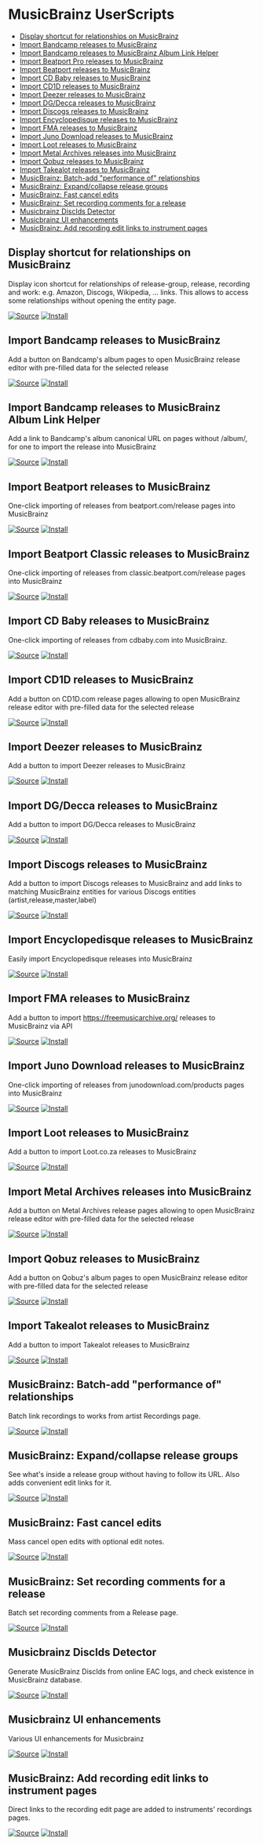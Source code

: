 # MusicBrainz UserScripts

-   [Display shortcut for relationships on MusicBrainz](#mb_relationship_shortcuts)
-   [Import Bandcamp releases to MusicBrainz](#bandcamp_importer)
-   [Import Bandcamp releases to MusicBrainz Album Link Helper](#bandcamp_importer_helper)
-   [Import Beatport Pro releases to MusicBrainz](#beatport_pro_importer)
-   [Import Beatport releases to MusicBrainz](#beatport_importer)
-   [Import CD Baby releases to MusicBrainz](#cdbaby_importer)
-   [Import CD1D releases to MusicBrainz](#cd1d_importer)
-   [Import Deezer releases to MusicBrainz](#deezer_importer)
-   [Import DG/Decca releases to MusicBrainz](#dgdecca_importer)
-   [Import Discogs releases to MusicBrainz](#discogs_importer)
-   [Import Encyclopedisque releases to MusicBrainz](#encyclopedisque_importer)
-   [Import FMA releases to MusicBrainz](#fma_importer)
-   [Import Juno Download releases to MusicBrainz](#juno_download_importer)
-   [Import Loot releases to MusicBrainz](#loot_importer)
-   [Import Metal Archives releases into MusicBrainz](#metalarchives_importer)
-   [Import Qobuz releases to MusicBrainz](#qobuz_importer)
-   [Import Takealot releases to MusicBrainz](#takealot_importer)
-   [MusicBrainz: Batch-add "performance of" relationships](#batch-add-recording-relationships)
-   [MusicBrainz: Expand/collapse release groups](#expand-collapse-release-groups)
-   [MusicBrainz: Fast cancel edits](#fast-cancel-edits)
-   [MusicBrainz: Set recording comments for a release](#set-recording-comments)
-   [Musicbrainz DiscIds Detector](#mb_discids_detector)
-   [Musicbrainz UI enhancements](#mb_ui_enhancements)
-   [MusicBrainz: Add recording edit links to instrument pages](#edit-instrument-recordings-links)

## <a name="mb_relationship_shortcuts"></a> Display shortcut for relationships on MusicBrainz

Display icon shortcut for relationships of release-group, release, recording and work: e.g. Amazon, Discogs, Wikipedia, ... links. This allows to access some relationships without opening the entity page.

[![Source](https://github.com/jerone/UserScripts/blob/master/_resources/Source-button.png)](https://github.com/murdos/musicbrainz-userscripts/blob/master/mb_relationship_shortcuts.user.js)
[![Install](https://raw.github.com/jerone/UserScripts/master/_resources/Install-button.png)](https://raw.github.com/murdos/musicbrainz-userscripts/master/mb_relationship_shortcuts.user.js)

## <a name="bandcamp_importer"></a> Import Bandcamp releases to MusicBrainz

Add a button on Bandcamp's album pages to open MusicBrainz release editor with pre-filled data for the selected release

[![Source](https://github.com/jerone/UserScripts/blob/master/_resources/Source-button.png)](https://github.com/murdos/musicbrainz-userscripts/blob/master/bandcamp_importer.user.js)
[![Install](https://raw.github.com/jerone/UserScripts/master/_resources/Install-button.png)](https://raw.github.com/murdos/musicbrainz-userscripts/master/bandcamp_importer.user.js)

## <a name="bandcamp_importer_helper"></a> Import Bandcamp releases to MusicBrainz Album Link Helper

Add a link to Bandcamp's album canonical URL on pages without /album/, for one to import the release into MusicBrainz

[![Source](https://github.com/jerone/UserScripts/blob/master/_resources/Source-button.png)](https://github.com/murdos/musicbrainz-userscripts/blob/master/bandcamp_importer_helper.user.js)
[![Install](https://raw.github.com/jerone/UserScripts/master/_resources/Install-button.png)](https://raw.github.com/murdos/musicbrainz-userscripts/master/bandcamp_importer_helper.user.js)

## <a name="beatport_importer"></a> Import Beatport releases to MusicBrainz

One-click importing of releases from beatport.com/release pages into MusicBrainz

[![Source](https://github.com/jerone/UserScripts/blob/master/_resources/Source-button.png)](https://github.com/murdos/musicbrainz-userscripts/blob/master/beatport_importer.user.js)
[![Install](https://raw.github.com/jerone/UserScripts/master/_resources/Install-button.png)](https://raw.githubusercontent.com/murdos/musicbrainz-userscripts/master/beatport_importer.user.js)

## <a name="beatport_classic_importer"></a> Import Beatport Classic releases to MusicBrainz

One-click importing of releases from classic.beatport.com/release pages into MusicBrainz

[![Source](https://github.com/jerone/UserScripts/blob/master/_resources/Source-button.png)](https://github.com/murdos/musicbrainz-userscripts/blob/master/beatport_classic_importer.user.js)
[![Install](https://raw.github.com/jerone/UserScripts/master/_resources/Install-button.png)](https://raw.githubusercontent.com/murdos/musicbrainz-userscripts/master/beatport_classic_importer.user.js)

## <a name="cdbaby_importer"></a> Import CD Baby releases to MusicBrainz

One-click importing of releases from cdbaby.com into MusicBrainz.

[![Source](https://github.com/jerone/UserScripts/blob/master/_resources/Source-button.png)](https://github.com/murdos/musicbrainz-userscripts/blob/master/cdbaby_importer.user.js)
[![Install](https://raw.github.com/jerone/UserScripts/master/_resources/Install-button.png)](https://raw.githubusercontent.com/murdos/musicbrainz-userscripts/master/cdbaby_importer.user.js)

## <a name="cd1d_importer"></a> Import CD1D releases to MusicBrainz

Add a button on CD1D.com release pages allowing to open MusicBrainz release editor with pre-filled data for the selected release

[![Source](https://github.com/jerone/UserScripts/blob/master/_resources/Source-button.png)](https://github.com/murdos/musicbrainz-userscripts/blob/master/cd1d_importer.user.js)
[![Install](https://raw.github.com/jerone/UserScripts/master/_resources/Install-button.png)](https://raw.github.com/murdos/musicbrainz-userscripts/master/cd1d_importer.user.js)

## <a name="deezer_importer"></a> Import Deezer releases to MusicBrainz

Add a button to import Deezer releases to MusicBrainz

[![Source](https://github.com/jerone/UserScripts/blob/master/_resources/Source-button.png)](https://github.com/murdos/musicbrainz-userscripts/blob/master/deezer_importer.user.js)
[![Install](https://raw.github.com/jerone/UserScripts/master/_resources/Install-button.png)](https://raw.github.com/murdos/musicbrainz-userscripts/master/deezer_importer.user.js)

## <a name="dgdecca_importer"></a> Import DG/Decca releases to MusicBrainz

Add a button to import DG/Decca releases to MusicBrainz

[![Source](https://github.com/jerone/UserScripts/blob/master/_resources/Source-button.png)](https://github.com/murdos/musicbrainz-userscripts/blob/master/dgdecca_importer.user.js)
[![Install](https://raw.github.com/jerone/UserScripts/master/_resources/Install-button.png)](https://raw.githubusercontent.com/murdos/musicbrainz-userscripts/master/dgdecca_importer.user.js)

## <a name="discogs_importer"></a> Import Discogs releases to MusicBrainz

Add a button to import Discogs releases to MusicBrainz and add links to matching MusicBrainz entities for various Discogs entities (artist,release,master,label)

[![Source](https://github.com/jerone/UserScripts/blob/master/_resources/Source-button.png)](https://github.com/murdos/musicbrainz-userscripts/blob/master/discogs_importer.user.js)
[![Install](https://raw.github.com/jerone/UserScripts/master/_resources/Install-button.png)](https://raw.githubusercontent.com/murdos/musicbrainz-userscripts/master/discogs_importer.user.js)

## <a name="encyclopedisque_importer"></a> Import Encyclopedisque releases to MusicBrainz

Easily import Encyclopedisque releases into MusicBrainz

[![Source](https://github.com/jerone/UserScripts/blob/master/_resources/Source-button.png)](https://github.com/murdos/musicbrainz-userscripts/blob/master/encyclopedisque_importer.user.js)
[![Install](https://raw.github.com/jerone/UserScripts/master/_resources/Install-button.png)](https://raw.github.com/murdos/musicbrainz-userscripts/master/encyclopedisque_importer.user.js)

## <a name="fma_importer"></a> Import FMA releases to MusicBrainz

Add a button to import https://freemusicarchive.org/ releases to MusicBrainz via API

[![Source](https://github.com/jerone/UserScripts/blob/master/_resources/Source-button.png)](https://github.com/murdos/musicbrainz-userscripts/blob/master/fma_importer.user.js)
[![Install](https://raw.github.com/jerone/UserScripts/master/_resources/Install-button.png)](https://raw.github.com/murdos/musicbrainz-userscripts/master/fma_importer.user.js)

## <a name="juno_download_importer"></a> Import Juno Download releases to MusicBrainz

One-click importing of releases from junodownload.com/products pages into MusicBrainz

[![Source](https://github.com/jerone/UserScripts/blob/master/_resources/Source-button.png)](https://github.com/murdos/musicbrainz-userscripts/blob/master/juno_download_importer.user.js)
[![Install](https://raw.github.com/jerone/UserScripts/master/_resources/Install-button.png)](https://raw.githubusercontent.com/murdos/musicbrainz-userscripts/master/juno_download_importer.user.js)

## <a name="loot_importer"></a> Import Loot releases to MusicBrainz

Add a button to import Loot.co.za releases to MusicBrainz

[![Source](https://github.com/jerone/UserScripts/blob/master/_resources/Source-button.png)](https://github.com/murdos/musicbrainz-userscripts/blob/master/loot_importer.user.js)
[![Install](https://raw.github.com/jerone/UserScripts/master/_resources/Install-button.png)](https://raw.github.com/murdos/musicbrainz-userscripts/master/loot_importer.user.js)

## <a name="metalarchives_importer"></a> Import Metal Archives releases into MusicBrainz

Add a button on Metal Archives release pages allowing to open MusicBrainz release editor with pre-filled data for the selected release

[![Source](https://github.com/jerone/UserScripts/blob/master/_resources/Source-button.png)](https://github.com/murdos/musicbrainz-userscripts/blob/master/metalarchives_importer.user.js)
[![Install](https://raw.github.com/jerone/UserScripts/master/_resources/Install-button.png)](https://raw.github.com/murdos/musicbrainz-userscripts/master/metalarchives_importer.user.js)

## <a name="qobuz_importer"></a> Import Qobuz releases to MusicBrainz

Add a button on Qobuz's album pages to open MusicBrainz release editor with pre-filled data for the selected release

[![Source](https://github.com/jerone/UserScripts/blob/master/_resources/Source-button.png)](https://github.com/murdos/musicbrainz-userscripts/blob/master/qobuz_importer.user.js)
[![Install](https://raw.github.com/jerone/UserScripts/master/_resources/Install-button.png)](https://raw.github.com/murdos/musicbrainz-userscripts/master/qobuz_importer.user.js)

## <a name="takealot_importer"></a> Import Takealot releases to MusicBrainz

Add a button to import Takealot releases to MusicBrainz

[![Source](https://github.com/jerone/UserScripts/blob/master/_resources/Source-button.png)](https://github.com/murdos/musicbrainz-userscripts/blob/master/takealot_importer.user.js)
[![Install](https://raw.github.com/jerone/UserScripts/master/_resources/Install-button.png)](https://raw.github.com/murdos/musicbrainz-userscripts/master/takealot_importer.user.js)

## <a name="batch-add-recording-relationships"></a> MusicBrainz: Batch-add "performance of" relationships

Batch link recordings to works from artist Recordings page.

[![Source](https://github.com/jerone/UserScripts/blob/master/_resources/Source-button.png)](https://github.com/murdos/musicbrainz-userscripts/blob/master/batch-add-recording-relationships.user.js)
[![Install](https://raw.github.com/jerone/UserScripts/master/_resources/Install-button.png)](https://raw.githubusercontent.com/murdos/musicbrainz-userscripts/master/batch-add-recording-relationships.user.js)

## <a name="expand-collapse-release-groups"></a> MusicBrainz: Expand/collapse release groups

See what's inside a release group without having to follow its URL. Also adds convenient edit links for it.

[![Source](https://github.com/jerone/UserScripts/blob/master/_resources/Source-button.png)](https://github.com/murdos/musicbrainz-userscripts/blob/master/expand-collapse-release-groups.user.js)
[![Install](https://raw.github.com/jerone/UserScripts/master/_resources/Install-button.png)](https://raw.githubusercontent.com/murdos/musicbrainz-userscripts/master/expand-collapse-release-groups.user.js)

## <a name="fast-cancel-edits"></a> MusicBrainz: Fast cancel edits

Mass cancel open edits with optional edit notes.

[![Source](https://github.com/jerone/UserScripts/blob/master/_resources/Source-button.png)](https://github.com/murdos/musicbrainz-userscripts/blob/master/fast-cancel-edits.user.js)
[![Install](https://raw.github.com/jerone/UserScripts/master/_resources/Install-button.png)](https://raw.githubusercontent.com/murdos/musicbrainz-userscripts/master/fast-cancel-edits.user.js)

## <a name="set-recording-comments"></a> MusicBrainz: Set recording comments for a release

Batch set recording comments from a Release page.

[![Source](https://github.com/jerone/UserScripts/blob/master/_resources/Source-button.png)](https://github.com/murdos/musicbrainz-userscripts/blob/master/set-recording-comments.user.js)
[![Install](https://raw.github.com/jerone/UserScripts/master/_resources/Install-button.png)](https://raw.githubusercontent.com/murdos/musicbrainz-userscripts/master/set-recording-comments.user.js)

## <a name="mb_discids_detector"></a> Musicbrainz DiscIds Detector

Generate MusicBrainz DiscIds from online EAC logs, and check existence in MusicBrainz database.

[![Source](https://github.com/jerone/UserScripts/blob/master/_resources/Source-button.png)](https://github.com/murdos/musicbrainz-userscripts/blob/master/mb_discids_detector.user.js)
[![Install](https://raw.github.com/jerone/UserScripts/master/_resources/Install-button.png)](https://raw.githubusercontent.com/murdos/musicbrainz-userscripts/master/mb_discids_detector.user.js)

## <a name="mb_ui_enhancements"></a> Musicbrainz UI enhancements

Various UI enhancements for Musicbrainz

[![Source](https://github.com/jerone/UserScripts/blob/master/_resources/Source-button.png)](https://github.com/murdos/musicbrainz-userscripts/blob/master/mb_ui_enhancements.user.js)
[![Install](https://raw.github.com/jerone/UserScripts/master/_resources/Install-button.png)](https://raw.githubusercontent.com/murdos/musicbrainz-userscripts/master/mb_ui_enhancements.user.js)

## <a name="edit-instrument-recordings-links"></a> MusicBrainz: Add recording edit links to instrument pages

Direct links to the recording edit page are added to instruments' recordings pages.

[![Source](https://github.com/jerone/UserScripts/blob/master/_resources/Source-button.png)](https://github.com/murdos/musicbrainz-userscripts/blob/master/edit-instrument-recordings-links.user.js)
[![Install](https://raw.github.com/jerone/UserScripts/master/_resources/Install-button.png)](https://raw.githubusercontent.com/murdos/musicbrainz-userscripts/master/edit-instrument-recordings-links.user.js)
